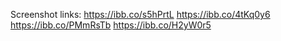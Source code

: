 Screenshot links:
https://ibb.co/s5hPrtL
https://ibb.co/4tKq0y6
https://ibb.co/PMmRsTb
https://ibb.co/H2yW0r5